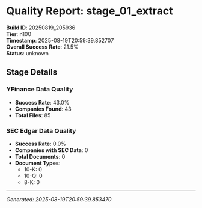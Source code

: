 # Quality Report: stage_01_extract

**Build ID**: 20250819_205936  
**Tier**: n100  
**Timestamp**: 2025-08-19T20:59:39.852707  
**Overall Success Rate**: 21.5%  
**Status**: unknown

## Stage Details

### YFinance Data Quality

- **Success Rate**: 43.0%
- **Companies Found**: 43
- **Total Files**: 85

### SEC Edgar Data Quality

- **Success Rate**: 0.0%
- **Companies with SEC Data**: 0
- **Total Documents**: 0
- **Document Types**:
  - 10-K: 0
  - 10-Q: 0
  - 8-K: 0

---
*Generated: 2025-08-19T20:59:39.853470*
